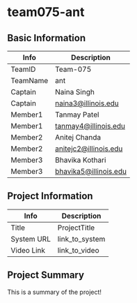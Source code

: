 # team075-ant

## Basic Information

|   Info      |        Description     |
| ----------- | ---------------------- |
| TeamID      |        Team-075        |
| TeamName    |          ant           |
| Captain     |       Naina Singh      |
| Captain     |   naina3@illinois.edu  |
| Member1     |     Tanmay Patel       |
| Member1     |  tanmay4@illinois.edu  |
| Member2     |      Anitej Chanda     |
| Member2     |  anitejc2@illinois.edu |
| Member3     |     Bhavika Kothari    |
| Member3     |  bhavika5@illinois.edu |

## Project Information

|   Info      |        Description     |
| ----------- | ---------------------- |
|  Title      |       ProjectTitle     |
| System URL  |      link_to_system    |
| Video Link  |      link_to_video     |

## Project Summary

This is a summary of the project!
